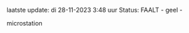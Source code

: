 laatste update: 
di 28-11-2023  3:48   uur 
Status: FAALT - geel - 
<div class="service Y">microstation</div>